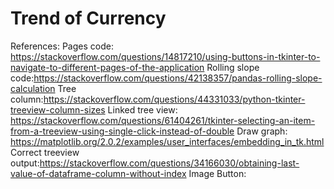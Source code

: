 # Trend of Currency



References:
Pages code: https://stackoverflow.com/questions/14817210/using-buttons-in-tkinter-to-navigate-to-different-pages-of-the-application
Rolling slope code:https://stackoverflow.com/questions/42138357/pandas-rolling-slope-calculation
Tree column:https://stackoverflow.com/questions/44331033/python-tkinter-treeview-column-sizes
Linked tree view: https://stackoverflow.com/questions/61404261/tkinter-selecting-an-item-from-a-treeview-using-single-click-instead-of-double
Draw graph: https://matplotlib.org/2.0.2/examples/user_interfaces/embedding_in_tk.html
Correct treeview output:https://stackoverflow.com/questions/34166030/obtaining-last-value-of-dataframe-column-without-index
Image Button: